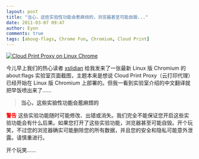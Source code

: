 ```yaml
---
layout: post
title: "当心，这些实验性功能会惹麻烦的，浏览器甚至可能自毁..."
date: 2011-03-07 09:47
author: Eyon
comments: true
tags: [aboug-flags, Chrome Fun, Chromium, Cloud Print]
---
```

<a href="http://img.chromi.org/2011/03/Cloud-Print-Proxy-on-Linux-Chrome.png">![Cloud Print Proxy on Linux Chrome](http://img.chromi.org/2011/03/Cloud-Print-Proxy-on-Linux-Chrome.png "Cloud Print Proxy on Linux Chrome")</a>

今儿早上我们的热心读者 [xslidian](http://lidian.info) 给我发来了一张最新 Linux 版 Chromium 的 about:flags 实验室页面截图，主题本来是想说 Cloud Print Proxy（云打印代理）已经开始在 Linux 版 Chromium 上部署的。但我一看到实验室介绍的中文翻译就把早饭喷出来了……


>**当心，这些实验性功能会惹麻烦的**

**<span style="color: #ff0000;">警告</span>** 这些实验功能随时可能修改、出错或消失。我们完全不能保证您开启这些实验功能会有什么后果。如果您打开了这些实验功能，浏览器甚至可能自毁。开个玩笑，不过您的浏览器确实可能删除您的所有数据，并且您的安全和隐私可能意外泄露。请慎重进行。


开个玩笑……
